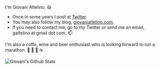 I'm Giovani Altelino. :smiley:

- Once in some years I post at [Twitter](https://twitter.com/GioAltelino).
- You may also follow my blog, [giovanialtelino.com](https://www.giovanialtelino.com).
- If you need to contact me, go to my Twitter or send me an email, galtelino at gmail dot com. :mailbox:

I'm also a coffe, wine and beer enthusiast who is looking forward to run a marathon. :running: :wine_glass: :beer: :coffee:

![Giovani's Github Stats](https://github-readme-stats.vercel.app/api?username=giovanialtelino&show_icons=true&theme=tokyonight)
